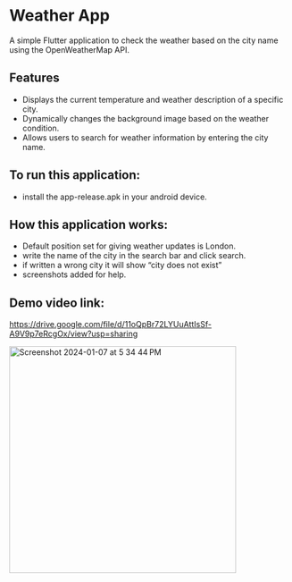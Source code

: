 # Weather App

A simple Flutter application to check the weather based on the city name using the OpenWeatherMap API.

## Features

- Displays the current temperature and weather description of a specific city.
- Dynamically changes the background image based on the weather condition.
- Allows users to search for weather information by entering the city name.

## To run this application:

- install the app-release.apk in your android device.


## How this application works:

- Default position set for giving weather updates is London.
- write the name of the city in the search bar and click search.
- if written a wrong city it will show “city does not exist”
- screenshots added for help.



## Demo video link:

https://drive.google.com/file/d/11oQpBr72LYUuAttIsSf-A9V9p7eRcgOx/view?usp=sharing



<img width="406" alt="Screenshot 2024-01-07 at 5 34 44 PM" src="https://github.com/3Ankit3/Weather_App/assets/78997181/13bf2ba0-9b7a-4d90-b42f-300efcdc23d1">
